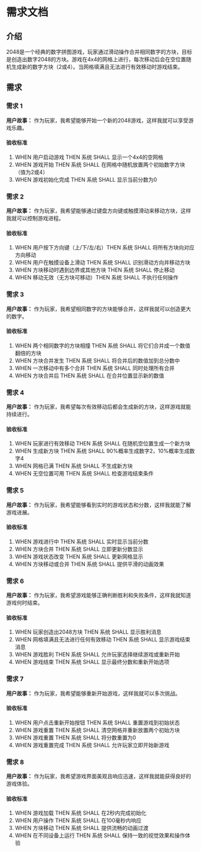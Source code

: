 # 需求文档

## 介绍

2048是一个经典的数字拼图游戏，玩家通过滑动操作合并相同数字的方块，目标是创造出数字2048的方块。游戏在4x4的网格上进行，每次移动后会在空位置随机生成新的数字方块（2或4）。当网格填满且无法进行有效移动时游戏结束。

## 需求

### 需求 1

**用户故事：** 作为玩家，我希望能够开始一个新的2048游戏，这样我就可以享受游戏乐趣。

#### 验收标准

1. WHEN 用户启动游戏 THEN 系统 SHALL 显示一个4x4的空网格
2. WHEN 游戏开始 THEN 系统 SHALL 在网格中随机放置两个初始数字方块（值为2或4）
3. WHEN 游戏初始化完成 THEN 系统 SHALL 显示当前分数为0

### 需求 2

**用户故事：** 作为玩家，我希望能够通过键盘方向键或触摸滑动来移动方块，这样我就可以控制游戏进程。

#### 验收标准

1. WHEN 用户按下方向键（上/下/左/右）THEN 系统 SHALL 将所有方块向对应方向移动
2. WHEN 用户在触摸设备上滑动 THEN 系统 SHALL 识别滑动方向并移动方块
3. WHEN 方块移动时遇到边界或其他方块 THEN 系统 SHALL 停止移动
4. WHEN 移动无效（无方块可移动）THEN 系统 SHALL 不执行任何操作

### 需求 3

**用户故事：** 作为玩家，我希望相同数字的方块能够合并，这样我就可以创造更大的数字。

#### 验收标准

1. WHEN 两个相同数字的方块相撞 THEN 系统 SHALL 将它们合并成一个数值翻倍的方块
2. WHEN 方块合并发生 THEN 系统 SHALL 将合并后的数值加到总分数中
3. WHEN 一次移动中有多个合并 THEN 系统 SHALL 同时处理所有合并
4. WHEN 方块合并后 THEN 系统 SHALL 在合并位置显示新的数值

### 需求 4

**用户故事：** 作为玩家，我希望每次有效移动后都会生成新的方块，这样游戏就能持续进行。

#### 验收标准

1. WHEN 玩家进行有效移动 THEN 系统 SHALL 在随机空位置生成一个新方块
2. WHEN 生成新方块 THEN 系统 SHALL 90%概率生成数字2，10%概率生成数字4
3. WHEN 网格已满 THEN 系统 SHALL 不生成新方块
4. WHEN 无空位置可用 THEN 系统 SHALL 检查游戏结束条件

### 需求 5

**用户故事：** 作为玩家，我希望能够看到实时的游戏状态和分数，这样我就能了解游戏进展。

#### 验收标准

1. WHEN 游戏进行中 THEN 系统 SHALL 实时显示当前分数
2. WHEN 方块合并 THEN 系统 SHALL 立即更新分数显示
3. WHEN 游戏状态改变 THEN 系统 SHALL 更新网格显示
4. WHEN 方块移动或合并 THEN 系统 SHALL 提供平滑的动画效果

### 需求 6

**用户故事：** 作为玩家，我希望游戏能够正确判断胜利和失败条件，这样我就知道游戏何时结束。

#### 验收标准

1. WHEN 玩家创造出2048方块 THEN 系统 SHALL 显示胜利消息
2. WHEN 网格填满且无法进行任何有效移动 THEN 系统 SHALL 显示游戏结束消息
3. WHEN 游戏胜利 THEN 系统 SHALL 允许玩家选择继续游戏或重新开始
4. WHEN 游戏结束 THEN 系统 SHALL 显示最终分数和重新开始选项

### 需求 7

**用户故事：** 作为玩家，我希望能够重新开始游戏，这样我就可以多次挑战。

#### 验收标准

1. WHEN 用户点击重新开始按钮 THEN 系统 SHALL 重置游戏到初始状态
2. WHEN 游戏重置 THEN 系统 SHALL 清空网格并重新放置两个初始方块
3. WHEN 游戏重置 THEN 系统 SHALL 将分数重置为0
4. WHEN 游戏重置完成 THEN 系统 SHALL 允许玩家立即开始新游戏

### 需求 8

**用户故事：** 作为玩家，我希望游戏界面美观且响应迅速，这样我就能获得良好的游戏体验。

#### 验收标准

1. WHEN 游戏加载 THEN 系统 SHALL 在2秒内完成初始化
2. WHEN 用户操作 THEN 系统 SHALL 在100毫秒内响应
3. WHEN 方块移动 THEN 系统 SHALL 提供流畅的动画过渡
4. WHEN 在不同设备上运行 THEN 系统 SHALL 保持一致的视觉效果和操作体验